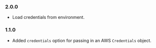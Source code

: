 
### 2.0.0
* Load credentials from environment.

### 1.1.0

* Added `credentials` option for passing in an AWS `Credentials` object.
